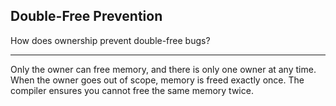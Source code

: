 ## Double-Free Prevention

How does ownership prevent double-free bugs?

---

Only the owner can free memory, and there is only one owner at any time. When the owner goes out of scope, memory is freed exactly once. The compiler ensures you cannot free the same memory twice.

